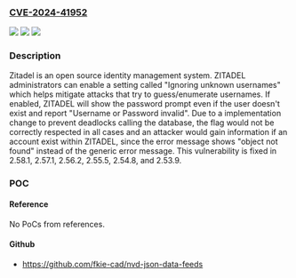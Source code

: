 ### [CVE-2024-41952](https://cve.mitre.org/cgi-bin/cvename.cgi?name=CVE-2024-41952)
![](https://img.shields.io/static/v1?label=Product&message=zitadel&color=blue)
![](https://img.shields.io/static/v1?label=Version&message=%3D%20%3E%3D%202.53.0%2C%20%3C%202.53.9%20&color=brighgreen)
![](https://img.shields.io/static/v1?label=Vulnerability&message=CWE-203%3A%20Observable%20Discrepancy&color=brighgreen)

### Description

Zitadel is an open source identity management system. ZITADEL administrators can enable a setting called "Ignoring unknown usernames" which helps mitigate attacks that try to guess/enumerate usernames. If enabled, ZITADEL will show the password prompt even if the user doesn't exist and report "Username or Password invalid". Due to a implementation change to prevent deadlocks calling the database, the flag would not be correctly respected in all cases and an attacker would gain information if an account exist within ZITADEL, since the error message shows "object not found" instead of the generic error message. This vulnerability is fixed in 2.58.1, 2.57.1, 2.56.2, 2.55.5, 2.54.8, and 2.53.9.

### POC

#### Reference
No PoCs from references.

#### Github
- https://github.com/fkie-cad/nvd-json-data-feeds

